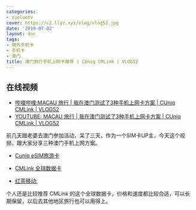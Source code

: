 ```yaml
---
categories:
- zuoluotv
cover: https://c2.llyz.xyz/vlog/vlog52.jpg
date: '2019-07-02'
layout: doc
tags:
- 境外手机卡
- 手机卡
- 澳门
title: 澳门旅行手机上网卡推荐 | CUniq CMLink | VLOG52
---
```


## 在线视频

- [哔哩哔哩:MACAU 旅行 | 我在澳门测试了3种手机上网卡方案 | CUniq CMLink | VLOG52](https://www.bilibili.com/video/av56208777)
- [YOUTUBE: MACAU 旅行 | 我在澳门测试了3种手机上网卡方案 | CUniq CMLink | VLOG52](https://www.youtube.com/watch?v=Js_wZn6LBKo)

前几天跟老婆去澳门参加活动，呆了三天，作为一个SIM卡UP主，今天这个视频，跟大家分享三种澳门手机上网方案。

- [Cuniq eSIM旅游卡](https://www.cuniq.com/hk/data-card/?esim=1)

- [CMLink 全球数据卡](https://global.cmlink.com/global/pc/views/home.html)

- [红茶移动:](https://www.redteamobile.com/)

个人还是比较推荐 CMLink 的这个全球数据卡，价格和速度都比较合适，可以长期保留，以后去其他地区旅行也可以用得上。
